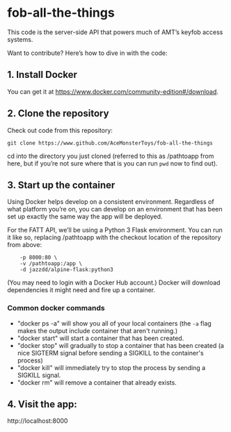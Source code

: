 # fob-all-the-things

This code is the server-side API that powers much of AMT’s keyfob access systems.

Want to contribute? Here’s how to dive in with the code:

## 1. Install Docker

You can get it at https://www.docker.com/community-edition#/download. 


## 2. Clone the repository
Check out code from this repository:

```git clone https://www.github.com/AceMonsterToys/fob-all-the-things```

cd into the directory you just cloned (referred to this as /pathtoapp from here, but if you’re not sure where that is you can run `pwd` now to find out).


## 3. Start up the container
Using Docker helps develop on a consistent environment. Regardless of what platform you’re on, you can develop on an environment that has been set up exactly the same way the app will be deployed.

For the FATT API, we’ll be using a Python 3 Flask environment. You can run it like so, replacing /pathtoapp with the checkout location of the repository from above:

```docker run --name fatt-api-server --restart=always \
    -p 8000:80 \
    -v /pathtoapp:/app \
    -d jazzdd/alpine-flask:python3
```

(You may need to login with a Docker Hub account.) Docker will download dependencies it might need and fire up a container. 

### Common docker commands 

* "docker ps -a" will show you all of your local containers (the ```-a``` flag makes the output include container that aren't running.)
* "docker start" will start a container that has been created.
* "docker stop" will gradually to stop a container that has been created (a nice SIGTERM signal before sending a SIGKILL to the container's process)
* "docker kill" will immediately try to stop the process by sending a SIGKILL signal.
* "docker rm" will remove a container that already exists.

## 4. Visit the app:

http://localhost:8000

